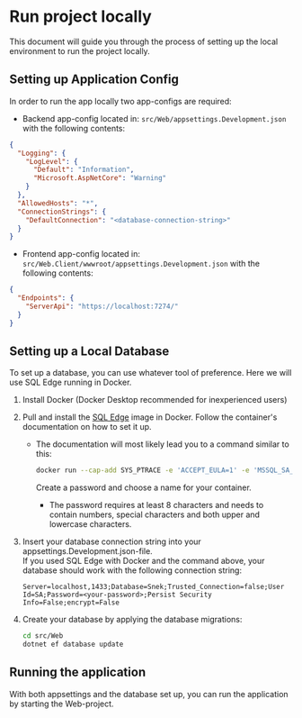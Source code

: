 # Run project locally

This document will guide you through the process of setting up the local environment to run the project
locally.

## Setting up Application Config

In order to run the app locally two app-configs are required:

- Backend app-config located in: `src/Web/appsettings.Development.json` with the following contents:

```json
{
  "Logging": {
    "LogLevel": {
      "Default": "Information",
      "Microsoft.AspNetCore": "Warning"
    }
  },
  "AllowedHosts": "*",
  "ConnectionStrings": {
    "DefaultConnection": "<database-connection-string>"
  }
}
```

- Frontend app-config located in: `src/Web.Client/wwwroot/appsettings.Development.json` with the following contents:

```json
{
  "Endpoints": {
    "ServerApi": "https://localhost:7274/"
  }
}
```

## Setting up a Local Database

To set up a database, you can use whatever tool of preference. Here we will use SQL Edge running in Docker.

1. Install Docker (Docker Desktop recommended for inexperienced users)
2. Pull and install the [SQL Edge](https://hub.docker.com/r/microsoft/azure-sql-edge) image in Docker. Follow the container's documentation on how to set it up.  
    - The documentation will most likely lead you to a command similar to this:  

      ```bash
      docker run --cap-add SYS_PTRACE -e 'ACCEPT_EULA=1' -e 'MSSQL_SA_PASSWORD=<your password>' -p 1433:1433 --name azuresqledge -d mcr.microsoft.com/azure-sql-edge
      ```  

      Create a password and choose a name for your container.  
        - The password requires at least 8 characters and needs to contain numbers, special characters and both upper and lowercase characters.
3. Insert your database connection string into your appsettings.Development.json-file.  
   If you used SQL Edge with Docker and the command above, your database should work with the following connection string:

   ```text
   Server=localhost,1433;Database=Snek;Trusted_Connection=false;User Id=SA;Password=<your-password>;Persist Security Info=False;encrypt=False
   ```

4. Create your database by applying the database migrations:

    ```bash
    cd src/Web
    dotnet ef database update
    ```

## Running the application

With both appsettings and the database set up, you can run the application by starting the Web-project.
